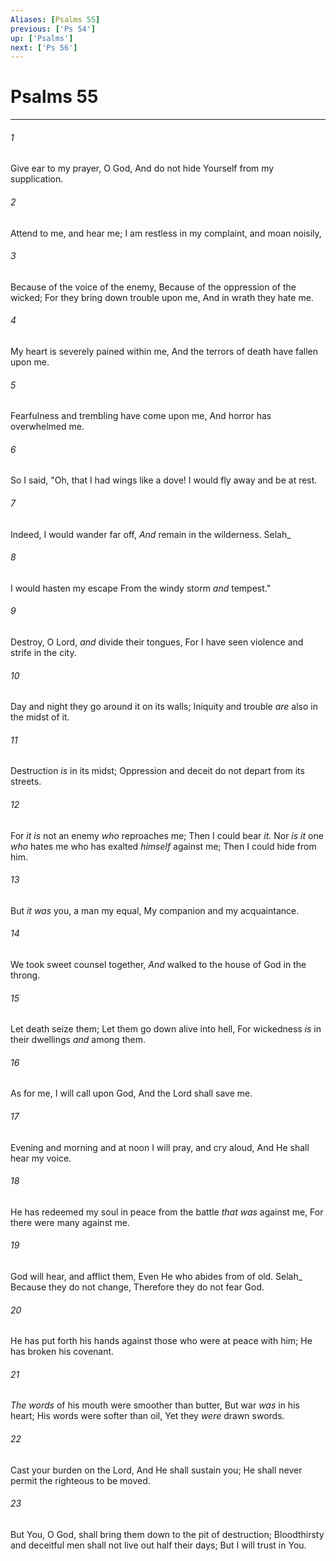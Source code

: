```yaml
---
Aliases: [Psalms 55]
previous: ['Ps 54']
up: ['Psalms']
next: ['Ps 56']
---
```

# Psalms 55

***


###### 1 
Give ear to my prayer, O God, And do not hide Yourself from my supplication. 

###### 2 
Attend to me, and hear me; I am restless in my complaint, and moan noisily, 

###### 3 
Because of the voice of the enemy, Because of the oppression of the wicked; For they bring down trouble upon me, And in wrath they hate me. 

###### 4 
My heart is severely pained within me, And the terrors of death have fallen upon me. 

###### 5 
Fearfulness and trembling have come upon me, And horror has overwhelmed me. 

###### 6 
So I said, "Oh, that I had wings like a dove! I would fly away and be at rest. 

###### 7 
Indeed, I would wander far off, _And_ remain in the wilderness. Selah_ 

###### 8 
I would hasten my escape From the windy storm _and_ tempest." 

###### 9 
Destroy, O Lord, _and_ divide their tongues, For I have seen violence and strife in the city. 

###### 10 
Day and night they go around it on its walls; Iniquity and trouble _are_ also in the midst of it. 

###### 11 
Destruction _is_ in its midst; Oppression and deceit do not depart from its streets. 

###### 12 
For _it is_ not an enemy _who_ reproaches me; Then I could bear _it._ Nor _is it_ one _who_ hates me who has exalted _himself_ against me; Then I could hide from him. 

###### 13 
But _it was_ you, a man my equal, My companion and my acquaintance. 

###### 14 
We took sweet counsel together, _And_ walked to the house of God in the throng. 

###### 15 
Let death seize them; Let them go down alive into hell, For wickedness _is_ in their dwellings _and_ among them. 

###### 16 
As for me, I will call upon God, And the Lord shall save me. 

###### 17 
Evening and morning and at noon I will pray, and cry aloud, And He shall hear my voice. 

###### 18 
He has redeemed my soul in peace from the battle _that was_ against me, For there were many against me. 

###### 19 
God will hear, and afflict them, Even He who abides from of old. Selah_ Because they do not change, Therefore they do not fear God. 

###### 20 
He has put forth his hands against those who were at peace with him; He has broken his covenant. 

###### 21 
_The words_ of his mouth were smoother than butter, But war _was_ in his heart; His words were softer than oil, Yet they _were_ drawn swords. 

###### 22 
Cast your burden on the Lord, And He shall sustain you; He shall never permit the righteous to be moved. 

###### 23 
But You, O God, shall bring them down to the pit of destruction; Bloodthirsty and deceitful men shall not live out half their days; But I will trust in You.
